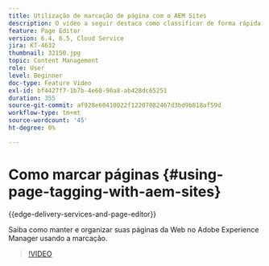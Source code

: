 ```yaml
---
title: Utilização de marcação de página com o AEM Sites
description: O vídeo a seguir destaca como classificar de forma rápida e fácil o conteúdo em um site na Adobe Experience Manager usando tags de página.
feature: Page Editor
version: 6.4, 6.5, Cloud Service
jira: KT-4632
thumbnail: 32150.jpg
topic: Content Management
role: User
level: Beginner
doc-type: Feature Video
exl-id: bf4427f7-1b7b-4e60-90a8-ab428dc65251
duration: 355
source-git-commit: af928e60410022f12207082467d3bd9b818af59d
workflow-type: tm+mt
source-wordcount: '45'
ht-degree: 0%

---
```


# Como marcar páginas {#using-page-tagging-with-aem-sites}

{{edge-delivery-services-and-page-editor}}

Saiba como manter e organizar suas páginas da Web no Adobe Experience Manager usando a marcação.

>[!VIDEO](https://video.tv.adobe.com/v/32150?quality=12&learn=on)
